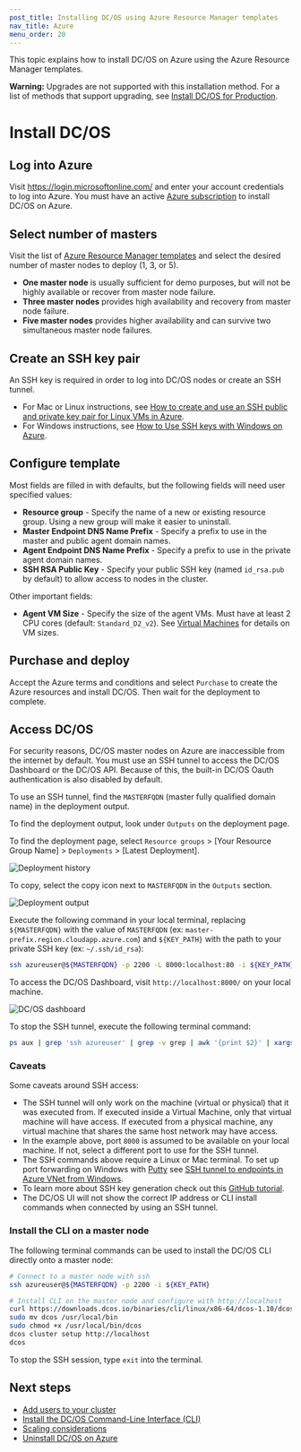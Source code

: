 ```yaml
---
post_title: Installing DC/OS using Azure Resource Manager templates
nav_title: Azure
menu_order: 20
---
```


This topic explains how to install DC/OS on Azure using the Azure Resource Manager templates.

**Warning:** Upgrades are not supported with this installation method. For a list of methods that support upgrading, see [Install DC/OS for Production](/docs/1.10/installing/production/).

# Install DC/OS

## Log into Azure

Visit <https://login.microsoftonline.com/> and enter your account credentials to log into Azure. You must have an active [Azure subscription](https://azure.microsoft.com/en-us/pricing/purchase-options/) to install DC/OS on Azure.

## Select number of masters

Visit the list of [Azure Resource Manager templates](https://downloads.dcos.io/dcos/stable/azure.html) and select the desired number of master nodes to deploy (1, 3, or 5).

- **One master node** is usually sufficient for demo purposes, but will not be highly available or recover from master node failure.
- **Three master nodes** provides high availability and recovery from master node failure.
- **Five master nodes** provides higher availability and can survive two simultaneous master node failures.

## Create an SSH key pair

An SSH key is required in order to log into DC/OS nodes or create an SSH tunnel.

- For Mac or Linux instructions, see [How to create and use an SSH public and private key pair for Linux VMs in Azure](https://docs.microsoft.com/en-us/azure/virtual-machines/linux/mac-create-ssh-keys).
- For Windows instructions, see [How to Use SSH keys with Windows on Azure](https://docs.microsoft.com/en-us/azure/virtual-machines/linux/ssh-from-windows).

## Configure template

Most fields are filled in with defaults, but the following fields will need user specified values:

- **Resource group** - Specify the name of a new or existing resource group. Using a new group will make it easier to uninstall.
- **Master Endpoint DNS Name Prefix** - Specify a prefix to use in the master and public agent domain names.
- **Agent Endpoint DNS Name Prefix** - Specify a prefix to use in the private agent domain names.
- **SSH RSA Public Key** - Specify your public SSH key (named `id_rsa.pub` by default) to allow access to nodes in the cluster.

Other important fields:

- **Agent VM Size** - Specify the size of the agent VMs. Must have at least 2 CPU cores (default: `Standard_D2_v2`). See [Virtual Machines](https://azure.microsoft.com/en-us/pricing/details/virtual-machines/) for details on VM sizes.

## Purchase and deploy

Accept the Azure terms and conditions and select `Purchase` to create the Azure resources and install DC/OS. Then wait for the deployment to complete.

## Access DC/OS

For security reasons, DC/OS master nodes on Azure are inaccessible from the internet by default. You must use an SSH tunnel to access the DC/OS Dashboard or the DC/OS API. Because of this, the built-in DC/OS Oauth authentication is also disabled by default.

To use an SSH tunnel, find the `MASTERFQDN` (master fully qualified domain name) in the deployment output.

To find the deployment output, look under `Outputs` on the deployment page.

To find the deployment page, select `Resource groups` > [Your Resource Group Name] > `Deployments` > [Latest Deployment].

![Deployment history](/docs/1.10/img/dcos-azure-marketplace-step2a.png)

To copy, select the copy icon next to `MASTERFQDN` in the `Outputs` section.

![Deployment output](/docs/1.10/img/dcos-azure-marketplace-step2b.png)

Execute the following command in your local terminal, replacing `${MASTERFQDN}` with the value of `MASTERFQDN` (ex: `master-prefix.region.cloudapp.azure.com`) and `${KEY_PATH}` with the path to your private SSH key (ex: `~/.ssh/id_rsa`):

```bash
ssh azureuser@${MASTERFQDN} -p 2200 -L 8000:localhost:80 -i ${KEY_PATH} -fN -o ExitOnForwardFailure=yes
```

To access the DC/OS Dashboard, visit `http://localhost:8000/` on your local machine.

![DC/OS dashboard](/docs/1.10/img/dcos-gui.png)

To stop the SSH tunnel, execute the following terminal command:

```bash
ps aux | grep 'ssh azureuser' | grep -v grep | awk '{print $2}' | xargs kill
```

### Caveats

Some caveats around SSH access:

- The SSH tunnel will only work on the machine (virtual or physical) that it was executed from. If executed inside a Virtual Machine, only that virtual machine will have access. If executed from a physical machine, any virtual machine that shares the same host network may have access.
- In the example above, port `8000` is assumed to be available on your local machine. If not, select a different port to use for the SSH tunnel.
- The SSH commands above require a Linux or Mac terminal. To set up port forwarding on Windows with [Putty](http://www.chiark.greenend.org.uk/~sgtatham/putty/download.html) see [SSH tunnel to endpoints in Azure VNet from Windows](https://blogs.msdn.microsoft.com/pliu/2017/01/17/ssh-tunnel-to-endpoints-in-azure-vnet-from-windows/).
- To learn more about SSH key generation check out this [GitHub tutorial](https://help.github.com/articles/generating-a-new-ssh-key-and-adding-it-to-the-ssh-agent/).
- The DC/OS UI will not show the correct IP address or CLI install commands when connected by using an SSH tunnel.

### Install the CLI on a master node

The following terminal commands can be used to install the DC/OS CLI directly onto a master node:

```bash
# Connect to a master node with ssh
ssh azureuser@${MASTERFQDN} -p 2200 -i ${KEY_PATH}

# Install CLI on the master node and configure with http://localhost
curl https://downloads.dcos.io/binaries/cli/linux/x86-64/dcos-1.10/dcos -o dcos
sudo mv dcos /usr/local/bin
sudo chmod +x /usr/local/bin/dcos
dcos cluster setup http://localhost
dcos
```

To stop the SSH session, type `exit` into the terminal.

## Next steps

- [Add users to your cluster](/docs/1.10/security/user-management/)
- [Install the DC/OS Command-Line Interface (CLI)](/docs/1.10/cli/install/)
- [Scaling considerations](https://azure.microsoft.com/en-us/documentation/articles/best-practices-auto-scaling/)
- [Uninstall DC/OS on Azure](/docs/1.10/installing/development/cloud-templates/azure/uninstalling/)
